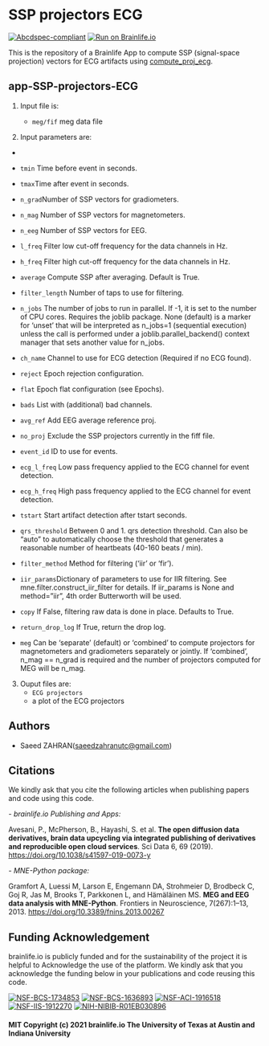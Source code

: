 

# SSP projectors ECG


[![Abcdspec-compliant](https://img.shields.io/badge/ABCD_Spec-v1.1-green.svg)](https://github.com/brain-life/abcd-spec)
[![Run on Brainlife.io](https://img.shields.io/badge/Brainlife-bl.app.530-blue.svg)](https://doi.org/10.25663/brainlife.app.530)



This is the repository of a Brainlife App to compute SSP (signal-space projection) vectors for ECG artifacts using [compute_proj_ecg](https://mne.tools/stable/generated/mne.preprocessing.compute_proj_ecg.html#mne.preprocessing.compute_proj_ecg).

## app-SSP-projectors-ECG


1) Input file is:
    * `meg/fif` meg data file
    
2) Input parameters are:
* 
* `tmin` Time before event in seconds.

* `tmax`Time after event in seconds.

* `n_grad`Number of SSP vectors for gradiometers.

* `n_mag` Number of SSP vectors for magnetometers.

* `n_eeg` Number of SSP vectors for EEG.

* `l_freq` Filter low cut-off frequency for the data channels in Hz.

* `h_freq` Filter high cut-off frequency for the data channels in Hz.

* `average` Compute SSP after averaging. Default is True.

* `filter_length` Number of taps to use for filtering.

* `n_jobs` The number of jobs to run in parallel. If -1, it is set to the number of CPU cores. Requires the joblib package. None (default) is a marker for ‘unset’ that will be interpreted as n_jobs=1 (sequential execution) unless the call is performed under a joblib.parallel_backend() context manager that sets another value for n_jobs.

* `ch_name` Channel to use for ECG detection (Required if no ECG found).

* `reject` Epoch rejection configuration.

* `flat` Epoch flat configuration (see Epochs).

* `bads` List with (additional) bad channels.

* `avg_ref` Add EEG average reference proj.

* `no_proj` Exclude the SSP projectors currently in the fiff file.

* `event_id` ID to use for events.

* `ecg_l_freq` Low pass frequency applied to the ECG channel for event detection.

* `ecg_h_freq` High pass frequency applied to the ECG channel for event detection.

* `tstart` Start artifact detection after tstart seconds.

* `qrs_threshold` Between 0 and 1. qrs detection threshold. Can also be “auto” to automatically choose the threshold that generates a reasonable number of heartbeats (40-160 beats / min).

* `filter_method` Method for filtering (‘iir’ or ‘fir’).

* `iir_params`Dictionary of parameters to use for IIR filtering. See mne.filter.construct_iir_filter for details. If iir_params is None and method=”iir”, 4th order Butterworth will be used.

* `copy` If False, filtering raw data is done in place. Defaults to True.

* `return_drop_log` If True, return the drop log.

* `meg` Can be ‘separate’ (default) or ‘combined’ to compute projectors for magnetometers and gradiometers separately or jointly. If ‘combined’, n_mag == n_grad is required and the number of projectors computed for MEG will be n_mag.

3) Ouput files are:
    * `ECG projectors`
    * a plot of the ECG projectors
   

## Authors
- Saeed ZAHRAN(saeedzahranutc@gmail.com)

## Citations
We kindly ask that you cite the following articles when publishing papers and code using this code. 

*- brainlife.io Publishing and Apps:*

Avesani, P., McPherson, B., Hayashi, S. et al. **The open diffusion data derivatives, brain data upcycling via integrated publishing of derivatives and reproducible open cloud services**. Sci Data 6, 69 (2019). https://doi.org/10.1038/s41597-019-0073-y

*- MNE-Python package:* 

Gramfort A, Luessi M, Larson E, Engemann DA, Strohmeier D, Brodbeck C, Goj R, Jas M, Brooks T, Parkkonen L, and Hämäläinen MS.  **MEG and EEG data analysis with MNE-Python**. Frontiers in Neuroscience, 7(267):1–13, 2013. https://doi.org/10.3389/fnins.2013.00267

## Funding Acknowledgement
brainlife.io is publicly funded and for the sustainability of the project it is helpful to Acknowledge the use of the platform. We kindly ask that you acknowledge the funding below in your publications and code reusing this code.

[![NSF-BCS-1734853](https://img.shields.io/badge/NSF_BCS-1734853-blue.svg)](https://nsf.gov/awardsearch/showAward?AWD_ID=1734853)
[![NSF-BCS-1636893](https://img.shields.io/badge/NSF_BCS-1636893-blue.svg)](https://nsf.gov/awardsearch/showAward?AWD_ID=1636893)
[![NSF-ACI-1916518](https://img.shields.io/badge/NSF_ACI-1916518-blue.svg)](https://nsf.gov/awardsearch/showAward?AWD_ID=1916518)
[![NSF-IIS-1912270](https://img.shields.io/badge/NSF_IIS-1912270-blue.svg)](https://nsf.gov/awardsearch/showAward?AWD_ID=1912270)
[![NIH-NIBIB-R01EB030896](https://img.shields.io/badge/NIH_NIBIB-R01EB030896-green.svg)](https://grantome.com/grant/NIH/R01-EB030896-01)


#### MIT Copyright (c) 2021 brainlife.io The University of Texas at Austin and Indiana University
